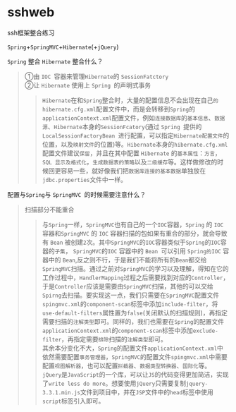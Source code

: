 # sshweb
ssh框架整合练习  
  
`Spring`+`SpringMVC`+`Hibernate`(+`jQuery`)  
  

`Spring` 整合 `Hibernate` 整合什么？  
>①由 `IOC `容器来管理` Hibernate `的 `SessionFatctory  `  
②让 `Hibernate` 使用上 `Spring `的声明式事务  
>>`Hibernate`在和`Spring`整合时，大量的配置信息不会出现在自己`的hibernate.cfg.xml`配置文件中，而是会转移到`Spring`的`applicationContext.xml`配置文件，例如`连接数据库`的`基本信息`、`数据源`、`Hibernate`本身的`SessionFcatory`(通过 `Spring `提供的 `LocalSessionFactoryBean `进行配置，可以指定`Hibernate配置文件`的位置，以及`映射文件`的位置)等。`Hibernate`本身的`hibernate.cfg.xml`配置文件建议`保留`，并且在其中配置 `Hibernate` 的`基本属性`：`方言`，`SQL 显示及格式化`，`生成数据表的策略`以及`二级缓存`等。这样做修改的时候回更容易一些，就好像我们把`数据库连接的基本数据`单独放在`jdbc.properties`文件中一样。

配置与` Spring `与 `SpringMVC `的时候需要注意什么？  
>扫描部分不能重合  
>>与`Spring`一样，`SpringMVC`也有自己的一个`IOC`容器，`Spring` 的 `IOC `容器和`SpringMVC` 的 `IOC` 容器扫描的包如果有重合的部分，就会导致有 `Bean` 被创建`2`次。其中`SpringMVC`的`IOC`容器类似于`Spring`的`IOC`容器的`子集`， `SpringMVC`的`IOC` 容器中的 `Bean `可以引用 `Spring的IOC` 容器中的 `Bean`,反之则不行，于是我们不能将所有的`Bean`都交给`SpringMVC`扫描。通过之前对`SpringMVC`的学习以及理解，得知在它的工作过程中，`HandlerMapping`过程之后需要找到对应的`Controller`，于是`Controller`应该是需要由`SpringMVC`扫描，其他的可以交给`Spirng`去扫描。要实现这一点，我们只需要在`SpringMVC`配置文件`spingmvc.xml`的`component-scan`标签中添加`include-filter`，将`use-default-filters`属性置为`false`(关闭默认的扫描规则)，再指定需要扫描的`注解类型`即可。同样的，我们也需要在`Spring`的配置文件`applicationContext.xml`的`component-scan`标签中添加`exclude-filter`，再指定需要`排除`扫描的`注解类型`即可。  
其余本分变化不大，`Spring`的配置文件`applicationContext.xml`中依然需要配置`事务管理器`，`SpringMVC`的配置文件`spingmvc.xml`中需要配置`视图解析器`，也可以配置`拦截器`、`数据类型转换器`、`国际化`等。  
`jQuery`是`JavaScript`的一个库，可以让`JS`的代码变得更加简洁，实现了`write less do more`。想要使用`jQuery`只需要复制`jquery-3.3.1.min.js`文件到项目中，并在`JSP`文件中的`head`标签中使用`script`标签引入即可。
